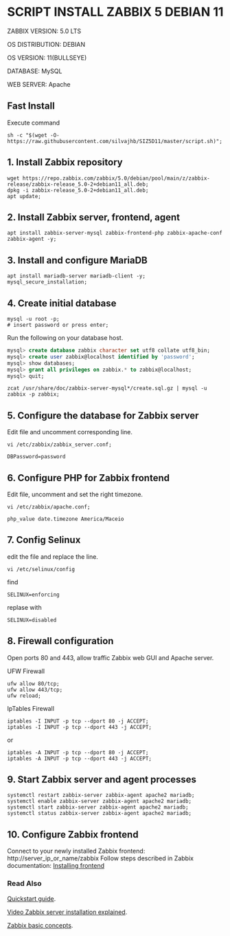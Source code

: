 # SCRIPT INSTALL ZABBIX 5 DEBIAN 11

ZABBIX VERSION: 5.0 LTS

OS DISTRIBUTION: DEBIAN

OS VERSION: 11(BULLSEYE)

DATABASE: MySQL

WEB SERVER: Apache

## Fast Install
Execute command
```shell
sh -c "$(wget -O- https://raw.githubusercontent.com/silvajhb/SIZ5D11/master/script.sh)";
```

## 1. Install Zabbix repository
```shell
wget https://repo.zabbix.com/zabbix/5.0/debian/pool/main/z/zabbix-release/zabbix-release_5.0-2+debian11_all.deb;
dpkg -i zabbix-release_5.0-2+debian11_all.deb;
apt update;
```

## 2. Install Zabbix server, frontend, agent
```shell
apt install zabbix-server-mysql zabbix-frontend-php zabbix-apache-conf zabbix-agent -y;
```

## 3. Install and configure MariaDB
```shell
apt install mariadb-server mariadb-client -y;
mysql_secure_installation;
```

## 4. Create initial database
```shell
mysql -u root -p;
# insert password or press enter;
```
Run the following on your database host.
```sql
mysql> create database zabbix character set utf8 collate utf8_bin;
mysql> create user zabbix@localhost identified by 'password';
mysql> show databases;
mysql> grant all privileges on zabbix.* to zabbix@localhost;
mysql> quit;
```

```shell
zcat /usr/share/doc/zabbix-server-mysql*/create.sql.gz | mysql -u zabbix -p zabbix;
```
## 5. Configure the database for Zabbix server

Edit file and uncomment corresponding line.
```shell
vi /etc/zabbix/zabbix_server.conf;
```
```
DBPassword=password
```
## 6. Configure PHP for Zabbix frontend

Edit file, uncomment and set the right timezone.
```shell
vi /etc/zabbix/apache.conf;
```
```
php_value date.timezone America/Maceio
```

## 7. Config Selinux

edit the file and replace the line.
```shell
vi /etc/selinux/config
```
find
```
SELINUX=enforcing
```
replase with
```
SELINUX=disabled
```
## 8. Firewall configuration
Open ports 80 and 443, allow traffic Zabbix web GUI and Apache server.

UFW Firewall
```shell
ufw allow 80/tcp;
ufw allow 443/tcp;
ufw reload;
```

IpTables Firewall
```shell
iptables -I INPUT -p tcp --dport 80 -j ACCEPT;
iptables -I INPUT -p tcp --dport 443 -j ACCEPT;
```
or
```shell
iptables -A INPUT -p tcp --dport 80 -j ACCEPT;
iptables -A INPUT -p tcp --dport 443 -j ACCEPT;
```

## 9. Start Zabbix server and agent processes
```shell
systemctl restart zabbix-server zabbix-agent apache2 mariadb;
systemctl enable zabbix-server zabbix-agent apache2 mariadb;
systemctl start zabbix-server zabbix-agent apache2 mariadb;
systemctl status zabbix-server zabbix-agent apache2 mariadb;
```

## 10. Configure Zabbix frontend
Connect to your newly installed Zabbix frontend: http://server_ip_or_name/zabbix
Follow steps described in Zabbix documentation: [Installing frontend](https://www.zabbix.com/documentation/5.0/manual/installation/install#installing_frontend)

### Read Also
[Quickstart guide](https://www.zabbix.com/documentation/5.0/manual/quickstart/login).

[Video Zabbix server installation explained](https://www.youtube.com/embed/yYmkFf3AEBo?autoplay=1).

[Zabbix basic concepts](https://www.youtube.com/embed/7inJAmqyc0g?autoplay=1).
